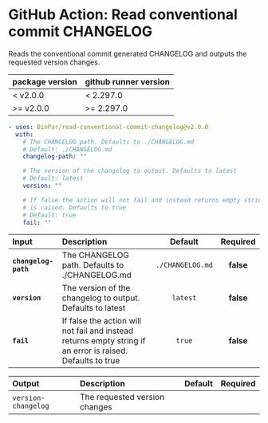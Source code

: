 <!-- start title -->

# GitHub Action: Read conventional commit CHANGELOG

<!-- end title -->
<!-- start description -->

Reads the conventional commit generated CHANGELOG and outputs the requested version changes.

<!-- end description -->

| **package version** | **github runner version** |
| :------------------ | :------------------------ |
| < v2.0.0            | < 2.297.0                 |
| >= v2.0.0           | >= 2.297.0                |

<!-- start contents -->
<!-- end contents -->
<!-- start usage -->

```yaml
- uses: BinPar/read-conventional-commit-changelog@v2.0.0
  with:
    # The CHANGELOG path. Defaults to ./CHANGELOG.md
    # Default: ./CHANGELOG.md
    changelog-path: ""

    # The version of the changelog to output. Defaults to latest
    # Default: latest
    version: ""

    # If false the action will not fail and instead returns empty string if an error
    # is raised. Defaults to true
    # Default: true
    fail: ""
```

<!-- end usage -->
<!-- start inputs -->

| **Input**            | **Description**                                                                                            |   **Default**    | **Required** |
| :------------------- | :--------------------------------------------------------------------------------------------------------- | :--------------: | :----------: |
| **`changelog-path`** | The CHANGELOG path. Defaults to ./CHANGELOG.md                                                             | `./CHANGELOG.md` |  **false**   |
| **`version`**        | The version of the changelog to output. Defaults to latest                                                 |     `latest`     |  **false**   |
| **`fail`**           | If false the action will not fail and instead returns empty string if an error is raised. Defaults to true |      `true`      |  **false**   |

<!-- end inputs -->
<!-- start outputs -->

| **Output**          | **Description**               | **Default** | **Required** |
| :------------------ | :---------------------------- | ----------- | ------------ |
| `version-changelog` | The requested version changes |             |              |

<!-- end outputs -->
<!-- start [.github/ghdocs/examples/] -->
<!-- end [.github/ghdocs/examples/] -->
